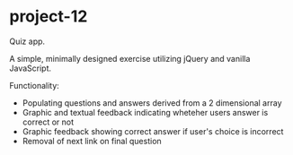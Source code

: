 # project-12
Quiz app.

A simple, minimally designed exercise utilizing jQuery and vanilla JavaScript.

Functionality:<br>
<ul>
<li>Populating questions and answers derived from a 2 dimensional array</li>
<li>Graphic and textual feedback indicating wheteher users answer is correct or not</li>
<li>Graphic feedback showing correct answer if user's choice is incorrect</li>
<li>Removal of next link on final question</li>
</ul>
